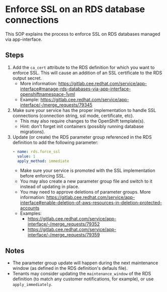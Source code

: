 # Enforce SSL on an RDS database connections

This SOP explains the process to enforce SSL on RDS databases managed via app-interface.

## Steps

1. Add the `ca_cert` attribute to the RDS definition for which you want to enforce SSL. This will cause an addition of an SSL certificate to the RDS output secret.
    * More information: https://gitlab.cee.redhat.com/service/app-interface#manage-rds-databases-via-app-interface-openshiftnamespace-1yml
    * Example: https://gitlab.cee.redhat.com/service/app-interface/-/merge_requests/79345
1. Make sure your service has the proper implementation to handle SSL connections (connection string, ssl mode, certificate, etc).
    * This may also require changes to the OpenShift template(s).
    * Hint: don't forget init containers (possibly running database migrations).
1. Update (or create) the RDS parameter group referenced in the RDS definition to add the following parameter:
    ```yaml
    - name: rds.force_ssl
      value: 1
      apply_method: immediate
    ```
    * Make sure your service is promoted with the SSL implementation before enforcing SSL.
    * You may also create a new parameter group file and switch to it instead of updating in place.
    * You may need to approve deletions of parameter groups. More information: https://gitlab.cee.redhat.com/service/app-interface#enable-deletion-of-aws-resources-in-deletion-protected-accounts
    * Examples:
        - https://gitlab.cee.redhat.com/service/app-interface/-/merge_requests/79352
        - https://gitlab.cee.redhat.com/service/app-interface/-/merge_requests/79359

## Notes

* The parameter group update will happen during the next maintenance window (as defined in the RDS definition's defauls file).
* Tenants may consider updating the `maintenance_window` of the RDS definition (to match any customer notifications, for example), or use `apply_immediately`.
